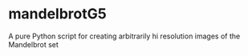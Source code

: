 mandelbrotG5
============

A pure Python script for creating arbitrarily hi resolution images of the Mandelbrot set

